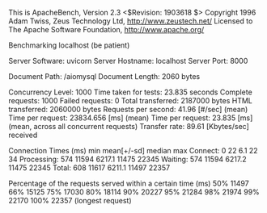 
This is ApacheBench, Version 2.3 <$Revision: 1903618 $>
Copyright 1996 Adam Twiss, Zeus Technology Ltd, http://www.zeustech.net/
Licensed to The Apache Software Foundation, http://www.apache.org/

Benchmarking localhost (be patient)


Server Software:        uvicorn
Server Hostname:        localhost
Server Port:            8000

Document Path:          /aiomysql
Document Length:        2060 bytes

Concurrency Level:      1000
Time taken for tests:   23.835 seconds
Complete requests:      1000
Failed requests:        0
Total transferred:      2187000 bytes
HTML transferred:       2060000 bytes
Requests per second:    41.96 [#/sec] (mean)
Time per request:       23834.656 [ms] (mean)
Time per request:       23.835 [ms] (mean, across all concurrent requests)
Transfer rate:          89.61 [Kbytes/sec] received

Connection Times (ms)
              min  mean[+/-sd] median   max
Connect:        0   22   6.1     22      34
Processing:   574 11594 6217.1  11475   22345
Waiting:      574 11594 6217.2  11475   22345
Total:        608 11617 6211.1  11497   22357

Percentage of the requests served within a certain time (ms)
  50%  11497
  66%  15125
  75%  17030
  80%  18114
  90%  20227
  95%  21284
  98%  21974
  99%  22170
 100%  22357 (longest request)

